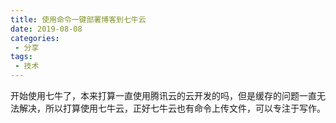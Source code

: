```yaml
---
title: 使用命令一键部署博客到七牛云
date: 2019-08-08
categories:
 - 分享
tags:
 - 技术
---
```

开始使用七牛了，本来打算一直使用腾讯云的云开发的吗，但是缓存的问题一直无法解决，所以打算使用七牛云，正好七牛云也有命令上传文件，可以专注于写作。